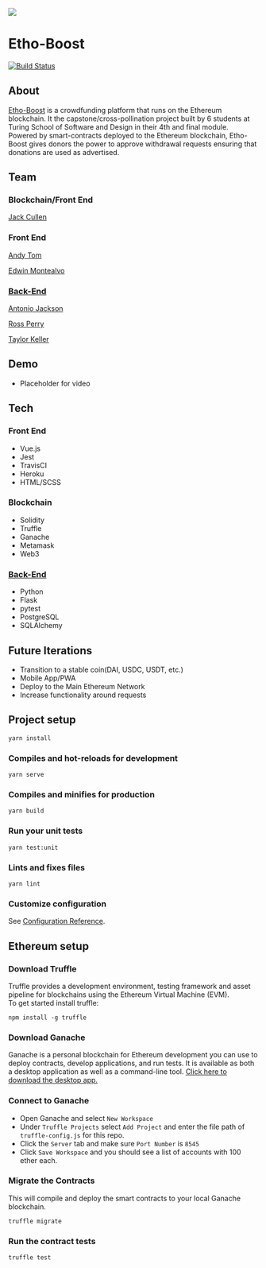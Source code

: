 [![](http://img.youtube.com/vi/0h1UFCdixyE/0.jpg)](http://www.youtube.com/watch?v=0h1UFCdixyE "Etho-Boost Demo")


# Etho-Boost
[![Build Status](https://travis-ci.org/Eth-Crowdfund/eth-crowdfund-fe.svg?branch=main)](https://travis-ci.org/Eth-Crowdfund/eth-crowdfund-fe) 

## About  
[Etho-Boost](https://etho-boost-crowdfund.herokuapp.com/) is a crowdfunding platform that runs on the Ethereum blockchain. It the capstone/cross-pollination project built by 6 students at Turing School of Software and Design in their 4th and final module. Powered by smart-contracts deployed to the Ethereum blockchain, Etho-Boost gives donors the power to approve withdrawal requests ensuring that donations are used as advertised.

## Team

### Blockchain/Front End

[Jack Cullen](https://github.com/jpc20)

### Front End

[Andy Tom](https://github.com/attom2)

[Edwin Montealvo](https://github.com/edmdc89)

### [Back-End](https://github.com/Eth-Crowdfund/eth_crowdfund_be) 

[Antonio Jackson](https://github.com/AntonioJacksonII)

[Ross Perry](https://github.com/perryr16)

[Taylor Keller](https://github.com/takeller)

## Demo

* Placeholder for video

## Tech

### Front End
  - Vue.js
  - Jest
  - TravisCI
  - Heroku 
  - HTML/SCSS
### Blockchain
  - Solidity
  - Truffle
  - Ganache
  - Metamask
  - Web3
### [Back-End](https://github.com/Eth-Crowdfund/eth_crowdfund_be) 
  - Python 
  - Flask
  - pytest
  - PostgreSQL
  - SQLAlchemy

## Future Iterations
  * Transition to a stable coin(DAI, USDC, USDT, etc.)
  * Mobile App/PWA
  * Deploy to the Main Ethereum Network
  * Increase functionality around requests

## Project setup
```
yarn install
```

### Compiles and hot-reloads for development
```
yarn serve
```

### Compiles and minifies for production
```
yarn build
```

### Run your unit tests
```
yarn test:unit
```

### Lints and fixes files
```
yarn lint
```

### Customize configuration
See [Configuration Reference](https://cli.vuejs.org/config/).

## Ethereum setup

### Download Truffle  
Truffle provides a development environment, testing framework and asset pipeline for blockchains using the Ethereum Virtual Machine (EVM).  
To get started install truffle:
```
npm install -g truffle
```

### Download Ganache
Ganache is a personal blockchain for Ethereum development you can use to deploy contracts, develop applications, and run tests. It is available as both a desktop application as well as a command-line tool.
[Click here to download the desktop app.](https://www.trufflesuite.com/ganache)

### Connect to Ganache
- Open Ganache and select `New Workspace`  
- Under `Truffle Projects` select `Add Project` and enter the file path of `truffle-config.js` for this repo.
- Click the `Server` tab and make sure `Port Number` is `8545`
- Click `Save Workspace` and you should see a list of accounts with 100 ether each.

### Migrate the Contracts  
This will compile and deploy the smart contracts to your local Ganache blockchain.  
```
truffle migrate
```

### Run the contract tests
```
truffle test
```
